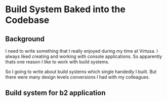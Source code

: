 # Build System Baked into the Codebase

## Background

I need to write something that I really enjoyed during my time at Virtusa. I always liked creating and working with console applications. So apparently thats one reason I like to work with build systems.

So I going to write about build systems which single handedly I built. But there were many design levels conversions I had with my colleagues. 

## Build system for b2 application